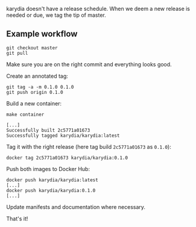 karydia doesn't have a release schedule. When we deem a new release is
needed or due, we tag the tip of master.

## Example workflow

```
git checkout master
git pull
```

Make sure you are on the right commit and everything looks good.

Create an annotated tag:

```
git tag -a -m 0.1.0 0.1.0
git push origin 0.1.0
```

Build a new container:

```
make container

[...]
Successfully built 2c5771a01673
Successfully tagged karydia/karydia:latest
```

Tag it with the right release (here tag build `2c5771a01673` as `0.1.0`):

```
docker tag 2c5771a01673 karydia/karydia:0.1.0
```

Push both images to Docker Hub:

```
docker push karydia/karydia:latest
[...]
docker push karydia/karydia:0.1.0
[...]
```

Update manifests and documentation where necessary.

That's it!
